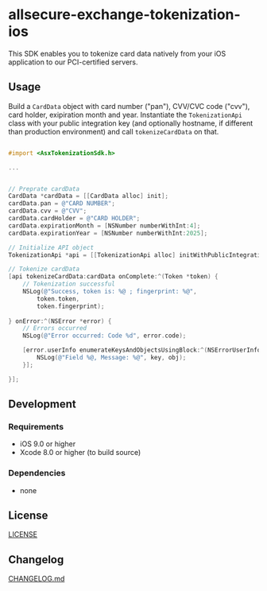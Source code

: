# allsecure-exchange-tokenization-ios

This SDK enables you to tokenize card data natively from your iOS application to our PCI-certified servers.

## Usage

Build a `CardData` object with card number ("pan"), CVV/CVC code ("cvv"), card holder, exipiration month and year.
Instantiate the `TokenizationApi` class with your public integration key (and optionally hostname, if different than production environment) and call
`tokenizeCardData` on that.

```objective-c

#import <AsxTokenizationSdk.h>

...


// Preprate cardData
CardData *cardData = [[CardData alloc] init];
cardData.pan = @"CARD NUMBER";
cardData.cvv = @"CVV";
cardData.cardHolder = @"CARD HOLDER";
cardData.expirationMonth = [NSNumber numberWithInt:4];
cardData.expirationYear = [NSNumber numberWithInt:2025];

// Initialize API object
TokenizationApi *api = [[TokenizationApi alloc] initWithPublicIntegrationKey:@"PUBLIC_INTEGRATION_KEY"];

// Tokenize cardData
[api tokenizeCardData:cardData onComplete:^(Token *token) {
	// Tokenization successful
    NSLog(@"Success, token is: %@ ; fingerprint: %@", 
		token.token, 
		token.fingerprint);
    
} onError:^(NSError *error) {
	// Errors occurred
    NSLog(@"Error occurred: Code %d", error.code);

    [error.userInfo enumerateKeysAndObjectsUsingBlock:^(NSErrorUserInfoKey  _Nonnull key, id  _Nonnull obj, BOOL * _Nonnull stop) {
        NSLog(@"Field %@, Message: %@", key, obj);
    }];

}];


```


## Development

### Requirements
- iOS 9.0 or higher
- Xcode 8.0 or higher (to build source)

### Dependencies
- none

## License

[LICENSE](LICENSE)

## Changelog

[CHANGELOG.md](CHANGELOG.md)
